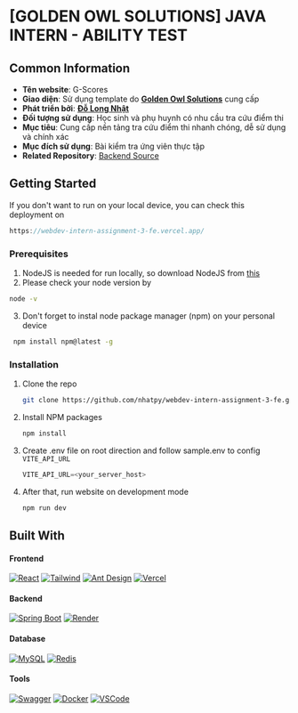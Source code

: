 # [GOLDEN OWL SOLUTIONS] JAVA INTERN - ABILITY TEST

## Common Information
- **Tên website**: G-Scores  
- **Giao diện**: Sử dụng template do [**Golden Owl Solutions**](https://github.com/GoldenOwlAsia) cung cấp  
- **Phát triển bởi**: [**Đỗ Long Nhật**](https://github.com/nhatpy)
- **Đối tượng sử dụng**: Học sinh và phụ huynh có nhu cầu tra cứu điểm thi  
- **Mục tiêu**: Cung cấp nền tảng tra cứu điểm thi nhanh chóng, dễ sử dụng và chính xác  
- **Mục đích sử dụng**: Bài kiểm tra ứng viên thực tập
- **Related Repository**: [Backend Source](https://github.com/nhatpy/webdev-intern-assignment-3-be)


## Getting Started
If you don't want to run on your local device, you can check this deployment on
```js
https://webdev-intern-assignment-3-fe.vercel.app/
```
### Prerequisites
1. NodeJS is needed for run locally, so download NodeJS from [this](https://nodejs.org/en/download)
2. Please check your node version by
  ```sh
  node -v
  ```
3. Don't forget to instal node package manager (npm) on your personal device
 ```sh
  npm install npm@latest -g
  ```
### Installation

1. Clone the repo
   ```sh
   git clone https://github.com/nhatpy/webdev-intern-assignment-3-fe.git
   ```
3. Install NPM packages
   ```sh
   npm install
   ```
4. Create .env file on root direction and follow sample.env to config `VITE_API_URL`
   ```js
   VITE_API_URL=<your_server_host>
   ```
5. After that, run website on development mode
   ```sh
   npm run dev
   ```
## Built With

#### Frontend
 [![React][React.js]][React-url]
 [![Tailwind][Tailwind.css]][Tailwind-url]
 [![Ant Design][Antd.img]][Antd-url]
 [![Vercel][Vercel.img]][Vercel-url]

#### Backend
 [![Spring Boot][Spring.img]][Spring-url]
 [![Render][Render.img]][Render-url]

#### Database
 [![MySQL][MySQL.img]][MySQL-url]
 [![Redis][Redis.img]][Redis-url]

#### Tools
 [![Swagger][Swagger.img]][Swagger-url]
 [![Docker][Docker.img]][Docker-url]
 [![VSCode][VSCode.img]][VSCode-url]

<!-- MARKDOWN LINKS & IMAGES -->
<!-- https://www.markdownguide.org/basic-syntax/#reference-style-links -->
[React.js]: https://img.shields.io/badge/React-20232A?style=for-the-badge&logo=react&logoColor=61DAFB
[React-url]: https://reactjs.org/

[Tailwind.css]: https://img.shields.io/badge/Tailwind_CSS-38B2AC?style=for-the-badge&logo=tailwind-css&logoColor=white
[Tailwind-url]: https://tailwindcss.com/

[Antd.img]: https://img.shields.io/badge/Ant_Design-0170FE?style=for-the-badge&logo=ant-design&logoColor=white
[Antd-url]: https://ant.design/

[Vercel.img]: https://img.shields.io/badge/Vercel-000000?style=for-the-badge&logo=vercel&logoColor=white
[Vercel-url]: https://vercel.com/

[Spring.img]: https://img.shields.io/badge/Spring_Boot-6DB33F?style=for-the-badge&logo=spring-boot&logoColor=white
[Spring-url]: https://spring.io/projects/spring-boot

[Render.img]: https://img.shields.io/badge/Render-000000?style=for-the-badge&logo=render&logoColor=white
[Render-url]: https://render.com/

[MySQL.img]: https://img.shields.io/badge/MySQL-4479A1?style=for-the-badge&logo=mysql&logoColor=white
[MySQL-url]: https://www.mysql.com/

[Redis.img]: https://img.shields.io/badge/Redis-DC382D?style=for-the-badge&logo=redis&logoColor=white
[Redis-url]: https://redis.io/

[Swagger.img]: https://img.shields.io/badge/Swagger-85EA2D?style=for-the-badge&logo=swagger&logoColor=black
[Swagger-url]: https://swagger.io/

[Docker.img]: https://img.shields.io/badge/Docker-2496ED?style=for-the-badge&logo=docker&logoColor=white
[Docker-url]: https://www.docker.com/

[VSCode.img]: https://img.shields.io/badge/VSCode-007ACC?style=for-the-badge&logo=visual-studio-code&logoColor=white
[VSCode-url]: https://code.visualstudio.com/
